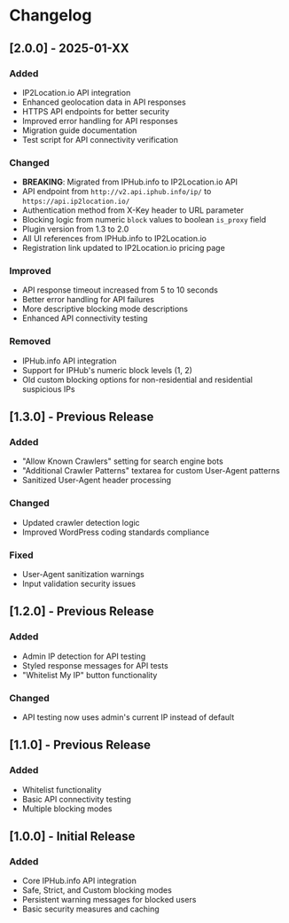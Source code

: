 # Changelog

## [2.0.0] - 2025-01-XX

### Added
- IP2Location.io API integration
- Enhanced geolocation data in API responses
- HTTPS API endpoints for better security
- Improved error handling for API responses
- Migration guide documentation
- Test script for API connectivity verification

### Changed
- **BREAKING**: Migrated from IPHub.info to IP2Location.io API
- API endpoint from `http://v2.api.iphub.info/ip/` to `https://api.ip2location.io/`
- Authentication method from X-Key header to URL parameter
- Blocking logic from numeric `block` values to boolean `is_proxy` field
- Plugin version from 1.3 to 2.0
- All UI references from IPHub.info to IP2Location.io
- Registration link updated to IP2Location.io pricing page

### Improved
- API response timeout increased from 5 to 10 seconds
- Better error handling for API failures
- More descriptive blocking mode descriptions
- Enhanced API connectivity testing

### Removed
- IPHub.info API integration
- Support for IPHub's numeric block levels (1, 2)
- Old custom blocking options for non-residential and residential suspicious IPs

## [1.3.0] - Previous Release

### Added
- "Allow Known Crawlers" setting for search engine bots
- "Additional Crawler Patterns" textarea for custom User-Agent patterns
- Sanitized User-Agent header processing

### Changed
- Updated crawler detection logic
- Improved WordPress coding standards compliance

### Fixed
- User-Agent sanitization warnings
- Input validation security issues

## [1.2.0] - Previous Release

### Added
- Admin IP detection for API testing
- Styled response messages for API tests
- "Whitelist My IP" button functionality

### Changed
- API testing now uses admin's current IP instead of default

## [1.1.0] - Previous Release

### Added
- Whitelist functionality
- Basic API connectivity testing
- Multiple blocking modes

## [1.0.0] - Initial Release

### Added
- Core IPHub.info API integration
- Safe, Strict, and Custom blocking modes
- Persistent warning messages for blocked users
- Basic security measures and caching
